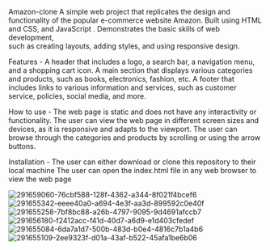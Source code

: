 Amazon-clone
A simple web project that replicates the design and functionality of the popular e-commerce website Amazon. Built using HTML and CSS, and JavaScript . Demonstrates the basic skills of web development,  
such as creating layouts, adding styles, and using responsive design.

Features - 
A header that includes a logo, a search bar, a navigation menu, and a shopping cart icon. A main section that displays various categories and products, such as books, electronics, fashion, etc. A footer that includes links to various information and services, such as customer service, policies, social media, and more.

How to use - 
The web page is static and does not have any interactivity or functionality. The user can view the web page in different screen sizes and devices, as it is responsive and adapts to the viewport. The user can browse through the categories and products by scrolling or using the arrow buttons.

Installation - 
The user can either download or clone this repository to their local machine The user can open the index.html file in any web browser to view the web page

![291659060-76cbf588-128f-4362-a344-8f021f4bcef6](https://github.com/ansh7808/Amazon-clone/assets/173156806/9400c31a-4328-4d99-a238-4d47fbdb584e)
![291655342-eeee40a0-a694-4e3f-aa3d-899592c0e40f](https://github.com/ansh7808/Amazon-clone/assets/173156806/4359b3ea-2bc7-486d-b207-09dea992fced)
![291655258-7bf8bc88-a26b-4797-9095-9d4691afccb7](https://github.com/ansh7808/Amazon-clone/assets/173156806/448dbed3-0f88-4855-9e5b-e9926364b706)
![291656180-f2412acc-f41d-40d7-a6d9-e1d403cfedef](https://github.com/ansh7808/Amazon-clone/assets/173156806/e9fdee33-14fd-4b70-9715-f75fdb001182)
![291655084-6da7a1d7-500b-483d-b0e4-4816c7b1a4b6](https://github.com/ansh7808/Amazon-clone/assets/173156806/9aea621f-88cc-4553-8d1a-2ee0996f3efe)
![291655109-2ee9323f-d01a-43af-b522-45afa1be6b06](https://github.com/ansh7808/Amazon-clone/assets/173156806/9dc9cea7-e596-45b0-8d92-92fcf523e8f9)
